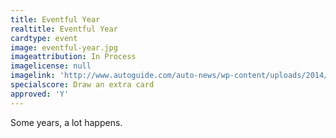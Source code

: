 ```yaml
---
title: Eventful Year
realtitle: Eventful Year
cardtype: event
image: eventful-year.jpg
imageattribution: In Process
imagelicense: null
imagelink: 'http://www.autoguide.com/auto-news/wp-content/uploads/2014/05/Top-1980s-Car-Features-Main-Art.jpg'
specialscore: Draw an extra card
approved: 'Y'
---
```


Some years, a lot happens.
